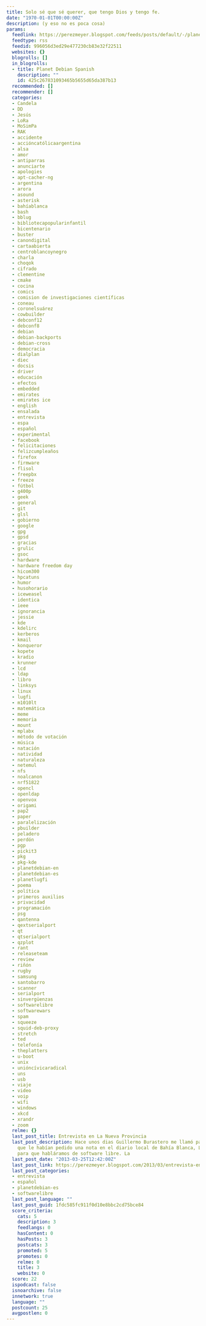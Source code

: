 ```yaml
---
title: Solo sé que sé querer, que tengo Dios y tengo fe.
date: "1970-01-01T00:00:00Z"
description: (y eso no es poca cosa)
params:
  feedlink: https://perezmeyer.blogspot.com/feeds/posts/default/-/planetdebian-es?alt=rss
  feedtype: rss
  feedid: 996056d3ed29e477230cb83e32f22511
  websites: {}
  blogrolls: []
  in_blogrolls:
  - title: Planet Debian Spanish
    description: ""
    id: 425c267831093465b5655d65da387b13
  recommended: []
  recommender: []
  categories:
  - Candela
  - DD
  - Jesús
  - LoRa
  - MoSimPa
  - RAK
  - accidente
  - accióncatólicaargentina
  - alsa
  - amor
  - antiparras
  - anunciarte
  - apologies
  - apt-cacher-ng
  - argentina
  - arora
  - asound
  - asterisk
  - bahíablanca
  - bash
  - bblug
  - bibliotecapopularinfantil
  - bicentenario
  - buster
  - canondigital
  - cartaabierta
  - centroblancoynegro
  - charla
  - choqok
  - cifrado
  - clementine
  - cmake
  - cocina
  - comics
  - comision de investigaciones científicas
  - coneau
  - coronelsuárez
  - cowbuilder
  - debconf12
  - debconf8
  - debian
  - debian-backports
  - debian-cross
  - democracia
  - dialplan
  - diec
  - docsis
  - driver
  - educación
  - efectos
  - embedded
  - emirates
  - emirates ice
  - english
  - ensalada
  - entrevista
  - espa
  - español
  - experimental
  - facebook
  - felicitaciones
  - felizcumpleaños
  - firefox
  - firmware
  - flisol
  - freepbx
  - freeze
  - fútbol
  - g400p
  - geek
  - general
  - git
  - glsl
  - gobierno
  - google
  - gpg
  - gpsd
  - gracias
  - grulic
  - gsoc
  - hardware
  - hardware freedom day
  - hicom300
  - hpcatuns
  - humor
  - husohorario
  - iceweasel
  - identica
  - ieee
  - ignorancia
  - jessie
  - kde
  - kdelirc
  - kerberos
  - kmail
  - konqueror
  - kopete
  - kradio
  - krunner
  - lcd
  - ldap
  - libro
  - linksys
  - linux
  - lugfi
  - m1010lt
  - matemática
  - meme
  - memoria
  - mount
  - mplabx
  - método de votación
  - música
  - natación
  - natividad
  - naturaleza
  - netemul
  - nfs
  - noalcanon
  - nrf51822
  - opencl
  - openldap
  - openvox
  - origami
  - pap2
  - paper
  - paralelización
  - pbuilder
  - peladero
  - perdón
  - pgp
  - pickit3
  - pkg
  - pkg-kde
  - planetdebian-en
  - planetdebian-es
  - planetlugfi
  - poema
  - política
  - primeros auxilios
  - privacidad
  - programación
  - psg
  - qantenna
  - qextserialport
  - qt
  - qtserialport
  - qzplot
  - rant
  - releaseteam
  - review
  - riñón
  - rugby
  - samsung
  - santobarro
  - scanner
  - serialport
  - sinvergüenzas
  - softwarelibre
  - softwarewars
  - spam
  - squeeze
  - squid-deb-proxy
  - stretch
  - ted
  - telefonía
  - theplatters
  - u-boot
  - unix
  - unióncívicaradical
  - uns
  - usb
  - viaje
  - video
  - voip
  - wifi
  - windows
  - xkcd
  - xrandr
  - zoom
  relme: {}
  last_post_title: Entrevista en La Nueva Provincia
  last_post_description: Hace unos dias Guillermo Burastero me llamó para comentarme
    que le habían pedido una nota en el diario local de Bahía Blanca, La Nueva Provincia,
    para que habláramos de software libre. La
  last_post_date: "2013-03-25T12:42:00Z"
  last_post_link: https://perezmeyer.blogspot.com/2013/03/entrevista-en-la-nueva-provincia.html
  last_post_categories:
  - entrevista
  - español
  - planetdebian-es
  - softwarelibre
  last_post_language: ""
  last_post_guid: 1fdc585fc911f0d10e8bbc2cd75bce84
  score_criteria:
    cats: 5
    description: 3
    feedlangs: 0
    hasContent: 0
    hasPosts: 3
    postcats: 3
    promoted: 5
    promotes: 0
    relme: 0
    title: 3
    website: 0
  score: 22
  ispodcast: false
  isnoarchive: false
  innetwork: true
  language: ""
  postcount: 25
  avgpostlen: 0
---
```

